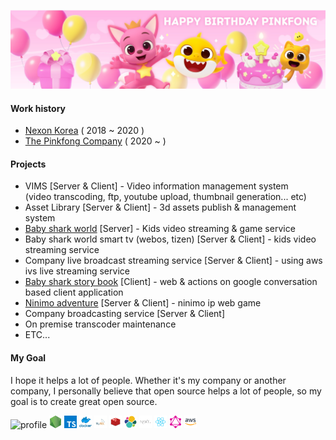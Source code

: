 ![company image](https://github.com/SimDaeSoo/SimDaeSoo/blob/main/IMG_6854.JPG)

#### Work history
- [Nexon Korea](https://company.nexon.com/) ( 2018 ~ 2020 )  
- [The Pinkfong Company](https://thepinkfongcompany.com/) ( 2020 ~ )  

#### Projects
- VIMS [Server & Client] - Video information management system  
(video transcoding, ftp, youtube upload, thumbnail generation... etc)
- Asset Library [Server & Client] - 3d assets publish & management system
- [Baby shark world](https://apps.apple.com/us/app/baby-shark-world-for-kids/id1596897739) [Server] - Kids video streaming & game service
- Baby shark world smart tv (webos, tizen) [Server & Client] - kids video streaming service 
- Company live broadcast streaming service [Server & Client] - using aws ivs live streaming service
- [Baby shark story book](https://assistant.google.com/services/invoke/uid/000000d45579d481/alm/CgT5CtN7EgIQAQ==?hl=en) [Client] - web & actions on google conversation based client application
- [Ninimo adventure](https://ninimo.pinkfong.com/) [Server & Client] - ninimo ip web game
- Company broadcasting service [Server & Client]
- On premise transcoder maintenance
- ETC...

#### My Goal
I hope it helps a lot of people.
Whether it's my company or another company, I personally believe that open source helps a lot of people, so my goal is to create great open source.

<img src="https://github-profile-summary-cards.vercel.app/api/cards/profile-details?username=simdaesoo&theme=github_dark" alt="profile"/>
<code><img height="20" src="https://raw.githubusercontent.com/github/explore/28b02bbc9ad9f7a503c43775aebeb515dc2da5fc/topics/nodejs/nodejs.png"></code>
<code><img height="20" src="https://raw.githubusercontent.com/github/explore/28b02bbc9ad9f7a503c43775aebeb515dc2da5fc/topics/typescript/typescript.png"></code>
<code><img height="20" src="https://raw.githubusercontent.com/github/explore/28b02bbc9ad9f7a503c43775aebeb515dc2da5fc/topics/docker/docker.png"></code>
<code><img height="20" src="https://raw.githubusercontent.com/github/explore/28b02bbc9ad9f7a503c43775aebeb515dc2da5fc/topics/mysql/mysql.png"></code>
<code><img height="20" src="https://raw.githubusercontent.com/github/explore/28b02bbc9ad9f7a503c43775aebeb515dc2da5fc/topics/redis/redis.png"></code>
<code><img height="20" src="https://raw.githubusercontent.com/github/explore/28b02bbc9ad9f7a503c43775aebeb515dc2da5fc/topics/elasticsearch/elasticsearch.png"></code>
<code><img height="20" src="https://raw.githubusercontent.com/github/explore/28b02bbc9ad9f7a503c43775aebeb515dc2da5fc/topics/nextjs/nextjs.png"></code>
<code><img height="20" src="https://raw.githubusercontent.com/github/explore/28b02bbc9ad9f7a503c43775aebeb515dc2da5fc/topics/react/react.png"></code>
<code><img height="20" src="https://raw.githubusercontent.com/github/explore/28b02bbc9ad9f7a503c43775aebeb515dc2da5fc/topics/graphql/graphql.png"></code>
<code><img height="20" src="https://raw.githubusercontent.com/github/explore/28b02bbc9ad9f7a503c43775aebeb515dc2da5fc/topics/aws/aws.png"></code>
<!--
**SimDaeSoo/SimDaeSoo** is a ✨ _special_ ✨ repository because its `README.md` (this file) appears on your GitHub profile.

Here are some ideas to get you started:

- 🔭 I’m currently working on ...
- 🌱 I’m currently learning ...
- 👯 I’m looking to collaborate on ...
- 🤔 I’m looking for help with ...
- 💬 Ask me about ...
- 📫 How to reach me: ...
- 😄 Pronouns: ...
- ⚡ Fun fact: ...
-->
